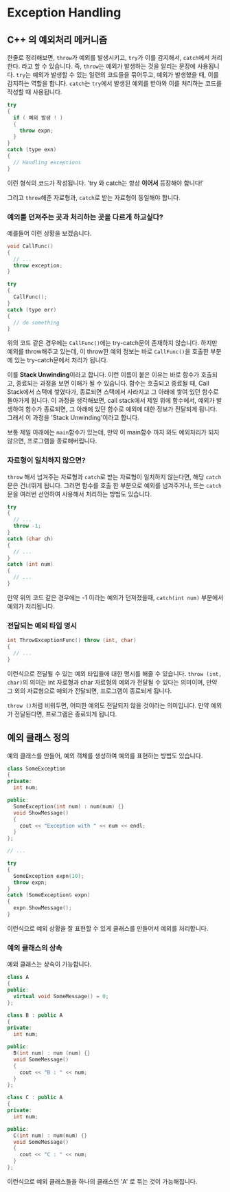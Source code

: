 # Exception Handling

## C++ 의 예외처리 메커니즘

한줄로 정리해보면, `throw`가 예외를 발생시키고, `try`가 이를 감지해서, `catch`에서 처리한다. 라고 할 수 있습니다.
즉, `throw`는 예외가 발생하는 것을 알리는 문장에 사용됩니다.
`try`는 예외가 발생할 수 있는 일련의 코드들을 묶어두고, 예외가 발생했을 때, 이를 감지하는 역할을 합니다.
`catch`는 `try`에서 발생된 예외를 받아와 이를 처리하는 코드를 작성할 때 사용됩니다.

```cpp
try
{
  if ( 예외 발생 ! )
  {
    throw expn;
  }
}
catch (type exn)
{
  // Handling exceptions
}
```

이런 형식의 코드가 작성됩니다.
'try 와 catch는 항상 **이어서** 등장해야 합니다!'

그리고 `throw`해준 자료형과, `catch`로 받는 자료형이 동일해야 합니다.

### 예외를 던져주는 곳과 처리하는 곳을 다르게 하고싶다?

예를들어 이런 상황을 보겠습니다.

```cpp
void CallFunc()
{
  // ...
  throw exception;
}

try
{
  CallFunc();
}
catch (type err)
{
  // do something
}
```

위의 코드 같은 경우에는 `CallFunc()`에는 try-catch문이 존재하지 않습니다. 하지만 예외를 throw해주고 있는데, 이 throw한 예외 정보는 바로 `CallFunc()`을 호출한 부분에 있는 try-catch문에서 처리가 됩니다.

이를 **Stack Unwinding**이라고 합니다.
이런 이름이 붙은 이유는 바로 함수가 호출되고, 종료되는 과정을 보면 이해가 될 수 있습니다. 함수는 호출되고 종료될 때, Call Stack에서 스택에 쌓였다가, 종료되면 스택에서 사라지고 그 아래에 쌓여 있던 함수로 돌아가게 됩니다.
이 과정을 생각해보면, call stack에서 제일 위에 함수에서, 예외가 발생하여 함수가 종료되면, 그 아래에 있던 함수로 예외에 대한 정보가 전달되게 됩니다.
그래서 이 과정을 'Stack Unwinding'이라고 합니다.

보통 제일 아래에는 `main`함수가 있는데, 만약 이 main함수 까지 와도 예외처리가 되지 않으면, 프로그램을 종료해버립니다.

### 자료형이 일치하지 않으면?

`throw` 해서 넘겨주는 자료형과 `catch`로 받는 자료형이 일치하지 않는다면, 해당 `catch`문은 건너뛰게 됩니다. 그러면 함수를 호출 한 부분으로 예외를 넘겨주거나, 또는  `catch`문을 여러번 선언하여 사용해서 처리하는 방법도 있습니다.

```cpp
try
{
  // ...
  throw -1;
}
catch (char ch)
{
  // ...
}
catch (int num)
{
  // ...
}
```

만약 위의 코드 같은 경우에는 -1 이라는 예외가 던져졌을때, `catch(int num)` 부분에서 예외가 처리됩니다.

### 전달되는 예외 타입 명시

```cpp
int ThrowExceptionFunc() throw (int, char)
{
  // ...
}
```

이런식으로 전달될 수 있는 예외 타입들에 대한 명시를 해줄 수 있습니다. `throw (int, char)`의 의미는 int 자료형과 char 자료형의 예외가 전달될 수 있다는 의미이며, 만약 그 외의 자료형으로 예외가 전달되면, 프로그램이 종료되게 됩니다.

`throw ()`처럼 비워두면, 어떠한 예외도 전달되지 않을 것이라는 의미입니다. 만약 예외가 전달된다면, 프로그램은 종료되게 됩니다.

## 예외 클래스 정의

예외 클래스를 만들어, 예외 객체를 생성하여 예외를 표현하는 방법도 있습니다.

```cpp
class SomeException
{
private:
  int num;

public:
  SomeException(int num) : num(num) {}
  void ShowMessage()
  {
    cout << "Exception with " << num << endl;
  }
};

// ... 

try
{
  SomeException expn(10);
  throw expn;
}
catch (SomeException& expn)
{
  expn.ShowMessage();
}
```

이런식으로 예외 상황을 잘 표현할 수 있게 클래스를 만들어서 예외를 처리합니다.

### 예외 클래스의 상속

예외 클래스는 상속이 가능합니다.

```cpp
class A
{
public:
  virtual void SomeMessage() = 0;
};

class B : public A
{
private: 
  int num;

public:
  B(int num) : num (num) {}
  void SomeMessage()
  {
    cout << "B : " << num;
  }
};

class C : public A
{
private:
  int num;

public:
  C(int num) : num(num) {}
  void SomeMessage()
  {
    cout << "C : " << num;
  }
};
```

이런식으로 예외 클래스들을 하나의 클래스인 'A' 로 묶는 것이 가능해집니다.
